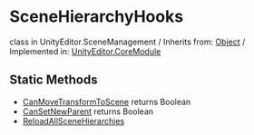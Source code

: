 # SceneHierarchyHooks
class in UnityEditor.SceneManagement
 / Inherits from: <a href="https://docs.unity3d.com/6000.0/Documentation/ScriptReference/Object.html">Object</a> / Implemented in: <a href="https://docs.unity3d.com/6000.0/Documentation/ScriptReference/UnityEditor.CoreModule.html">UnityEditor.CoreModule</a>

## Static Methods
- <a href="https://docs.unity3d.com/6000.0/Documentation/ScriptReference/SceneHierarchyHooks.CanMoveTransformToScene.html">CanMoveTransformToScene</a> returns Boolean
- <a href="https://docs.unity3d.com/6000.0/Documentation/ScriptReference/SceneHierarchyHooks.CanSetNewParent.html">CanSetNewParent</a> returns Boolean
- <a href="https://docs.unity3d.com/6000.0/Documentation/ScriptReference/SceneHierarchyHooks.ReloadAllSceneHierarchies.html">ReloadAllSceneHierarchies</a>
